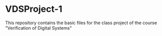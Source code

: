 # VDSProject-1
This repository contains the basic files for the class project of the course "Verification of Digital Systems"
